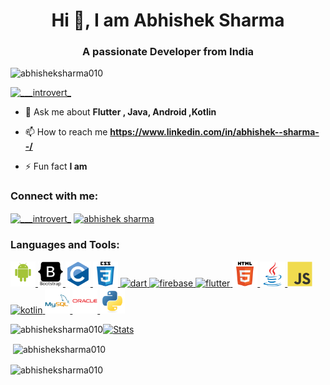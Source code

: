 <h1 align="center">Hi 👋, I am Abhishek Sharma </h1>
<h3 align="center">A passionate  Developer from India</h3>

<p align="left"> <img src="https://komarev.com/ghpvc/?username=abhisheksharma010&label=Profile%20views&color=0e75b6&style=flat" alt="abhisheksharma010" /> </p>


<p align="left"> <a href="https://twitter.com/___introvert_" target="blank"><img src="https://img.shields.io/twitter/follow/___introvert_?logo=twitter&style=for-the-badge" alt="___introvert_" /></a> </p>

- 💬 Ask me about **Flutter , Java, Android ,Kotlin**

- 📫 How to reach me **https://www.linkedin.com/in/abhishek--sharma--/**

- ⚡ Fun fact **I am**

<h3 align="left">Connect with me:</h3>
<p align="left">
<a href="https://twitter.com/___introvert_" target="blank"><img align="center" src="https://raw.githubusercontent.com/rahuldkjain/github-profile-readme-generator/master/src/images/icons/Social/twitter.svg" alt="___introvert_" height="30" width="40" /></a>
<a href="https://linkedin.com/in/abhishek sharma" target="blank"><img align="center" src="https://raw.githubusercontent.com/rahuldkjain/github-profile-readme-generator/master/src/images/icons/Social/linked-in-alt.svg" alt="abhishek sharma" height="30" width="40" /></a>
</p>

<h3 align="left">Languages and Tools:</h3>
<p align="left"> <a href="https://developer.android.com" target="_blank" rel="noreferrer"> <img src="https://raw.githubusercontent.com/devicons/devicon/master/icons/android/android-original-wordmark.svg" alt="android" width="40" height="40"/> </a> <a href="https://getbootstrap.com" target="_blank" rel="noreferrer"> <img src="https://raw.githubusercontent.com/devicons/devicon/master/icons/bootstrap/bootstrap-plain-wordmark.svg" alt="bootstrap" width="40" height="40"/> </a> <a href="https://www.cprogramming.com/" target="_blank" rel="noreferrer"> <img src="https://raw.githubusercontent.com/devicons/devicon/master/icons/c/c-original.svg" alt="c" width="40" height="40"/> </a> <a href="https://www.w3schools.com/css/" target="_blank" rel="noreferrer"> <img src="https://raw.githubusercontent.com/devicons/devicon/master/icons/css3/css3-original-wordmark.svg" alt="css3" width="40" height="40"/> </a> <a href="https://dart.dev" target="_blank" rel="noreferrer"> <img src="https://www.vectorlogo.zone/logos/dartlang/dartlang-icon.svg" alt="dart" width="40" height="40"/> </a> <a href="https://firebase.google.com/" target="_blank" rel="noreferrer"> <img src="https://www.vectorlogo.zone/logos/firebase/firebase-icon.svg" alt="firebase" width="40" height="40"/> </a> <a href="https://flutter.dev" target="_blank" rel="noreferrer"> <img src="https://www.vectorlogo.zone/logos/flutterio/flutterio-icon.svg" alt="flutter" width="40" height="40"/> </a> <a href="https://www.w3.org/html/" target="_blank" rel="noreferrer"> <img src="https://raw.githubusercontent.com/devicons/devicon/master/icons/html5/html5-original-wordmark.svg" alt="html5" width="40" height="40"/> </a> <a href="https://www.java.com" target="_blank" rel="noreferrer"> <img src="https://raw.githubusercontent.com/devicons/devicon/master/icons/java/java-original.svg" alt="java" width="40" height="40"/> </a> <a href="https://developer.mozilla.org/en-US/docs/Web/JavaScript" target="_blank" rel="noreferrer"> <img src="https://raw.githubusercontent.com/devicons/devicon/master/icons/javascript/javascript-original.svg" alt="javascript" width="40" height="40"/> </a> <a href="https://kotlinlang.org" target="_blank" rel="noreferrer"> <img src="https://www.vectorlogo.zone/logos/kotlinlang/kotlinlang-icon.svg" alt="kotlin" width="40" height="40"/> </a> <a href="https://www.mysql.com/" target="_blank" rel="noreferrer"> <img src="https://raw.githubusercontent.com/devicons/devicon/master/icons/mysql/mysql-original-wordmark.svg" alt="mysql" width="40" height="40"/> </a> <a href="https://www.oracle.com/" target="_blank" rel="noreferrer"> <img src="https://raw.githubusercontent.com/devicons/devicon/master/icons/oracle/oracle-original.svg" alt="oracle" width="40" height="40"/> </a> <a href="https://www.python.org" target="_blank" rel="noreferrer"> <img src="https://raw.githubusercontent.com/devicons/devicon/master/icons/python/python-original.svg" alt="python" width="40" height="40"/> </a> </p>

<p><img align="left" src="https://github-readme-stats.vercel.app/api/top-langs?username=abhisheksharma010&show_icons=true&locale=en&layout=compact" alt="abhisheksharma010" /></p>

[![Stats](https://github-stats-alpha.vercel.app/api?username=abhishek886&cc=222425&tc=fff&ic=fff&bc=222425 "Stats")](https://github-stats-alpha.vercel.app/api?username=abhishek886&cc=222425&tc=fff&ic=fff&bc=222425 "Stats")

<p>&nbsp;<img align="center" src="https://github-readme-stats.vercel.app/api?username=abhisheksharma010&show_icons=true&locale=en" alt="abhisheksharma010" /></p>

<p><img align="center" src="https://github-readme-streak-stats.herokuapp.com/?user=abhisheksharma010&" alt="abhisheksharma010" /></p>
